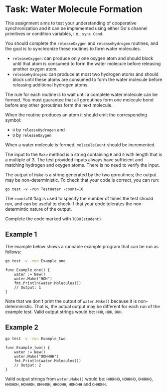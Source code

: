 # Task: Water Molecule Formation

This assignment aims to test your understanding of cooperative synchronization and it can be implemented using either Go's channel primitives or condition variables, i.e., `sync.Cond`.

You should complete the `releaseOxygen` and `releaseHydrogen` routines, and the goal is to synchronize these routines to form water molecules.

- `releaseOxygen`: can produce only one oxygen atom and should block until that atom is consumed to form the water molecule before releasing another oxygen atom.
- `releaseHydrogen`: can produce at most two hydrogen atoms and should block until these atoms are consumed to form the water molecule before releasing additional hydrogen atoms.

The rule for each routine is to wait until a complete water molecule can be formed.
You must guarantee that all goroutines form one molecule bond before any other goroutines form the next molecule.

When the routine produces an atom it should emit the corresponding symbol:

- `H` by `releaseHydrogen` and
- `O` by `releaseOxygen`

When a water molecule is formed, `moleculeCount` should be incremented.

The input to the `Make` method is a string containing `H` and `O` with length that is a multiple of 3.
The test provided inputs always have sufficient and matching hydrogen and oxygen atoms.
There is no need to verify the input.

The output of `Make` is a string generated by the two goroutines; the output may be non-deterministic.
To check that your code is correct, you can run:

```console
go test -v -run TestWater -count=10
```

The `count=10` flag is used to specify the number of times the test should run, and can be useful to check if that your code tolerates the non-determintic nature of the output.

Complete the code marked with `TODO(student)`.

## Example 1

The example below shows a runnable example program that can be run as follows:

```sh
go test -v -run Example_one
```

```golang
func Example_one() {
	water := New()
	water.Make("HOH")
	fmt.Println(water.Molecules())
	// Output: 1
}
```

Note that we don't print the output of `water.Make()` because it is non-deterministic.
That is, the actual output may be different for each run of the example test.
Valid output strings would be: `HHO`, `HOH`, `OHH`.

## Example 2

```sh
go test -v -run Example_two
```

```golang
func Example_two() {
	water := New()
	water.Make("OOHHHH")
	fmt.Println(water.Molecules())
	// Output: 2
}
```

Valid output strings from `water.Make()` would be:
`HHOHHO`, `HOHHHO`, `OHHHHO`, `HHOHOH`, `HOHHOH`, `OHHHOH`, `HHOOHH`, `HOHOHH` and `OHHOHH`.
